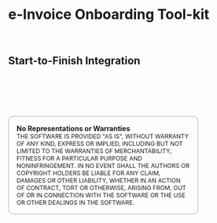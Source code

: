 # e-Invoice Onboarding Tool-kit
  <br/>

## Start-to-Finish Integration



<div style="font-size: 12px;
            padding: 15px;
            border: 2px solid lightgray;
            margin-top: 100px;
            margin-left: 0px;
            margin-bottom: 40px;
            margin-right: auto;
            width: 70%;
            border-radius: 10px;">
  <h4 style="font-size: 14px;
            padding: 0px;
            margin: 0px;">No Representations or Warranties</h5>
  THE SOFTWARE IS PROVIDED "AS IS", WITHOUT WARRANTY OF ANY KIND, EXPRESS OR IMPLIED, INCLUDING BUT NOT LIMITED TO THE WARRANTIES OF MERCHANTABILITY, FITNESS FOR A PARTICULAR PURPOSE AND NONINFRINGEMENT. IN NO EVENT SHALL THE AUTHORS OR COPYRIGHT HOLDERS BE LIABLE FOR ANY CLAIM, DAMAGES OR OTHER LIABILITY, WHETHER IN AN ACTION OF CONTRACT, TORT OR OTHERWISE, ARISING FROM, OUT OF OR IN CONNECTION WITH THE SOFTWARE OR THE USE OR OTHER DEALINGS IN THE SOFTWARE.
</div>
